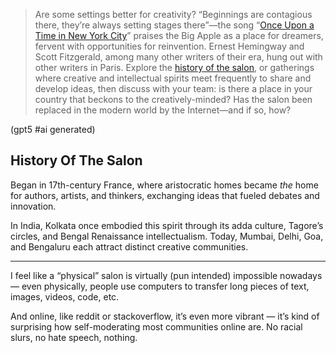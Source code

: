 > Are some settings better for creativity? “Beginnings are contagious there, they’re always setting stages there”—the song “[Once Upon a Time in New York City](https://www.youtube.com/watch?v=zbbR5qvfC8g)” praises the Big Apple as a place for dreamers, fervent with opportunities for reinvention. Ernest Hemingway and Scott Fitzgerald, among many other writers of their era, hung out with other writers in Paris. Explore the [history of the salon](https://thesalonhost.com/brief-history-of-salons/), or gatherings where creative and intellectual spirits meet frequently to share and develop ideas, then discuss with your team: is there a place in your country that beckons to the creatively-minded? Has the salon been replaced in the modern world by the Internet—and if so, how?

(gpt5 #ai generated)

## History Of The Salon

Began in 17th-century France, where aristocratic homes became *the* home for authors, artists, and thinkers, exchanging ideas that fueled debates and innovation.

In India, Kolkata once embodied this spirit through its adda culture, Tagore’s circles, and Bengal Renaissance intellectualism. Today, Mumbai, Delhi, Goa, and Bengaluru each attract distinct creative communities.

---

I feel like a “physical” salon is virtually (pun intended) impossible nowadays — even physically, people use computers to transfer long pieces of text, images, videos, code, etc.

And online, like reddit or stackoverflow, it’s even more vibrant — it’s kind of surprising how self-moderating most communities online are. No racial slurs, no hate speech, nothing.
